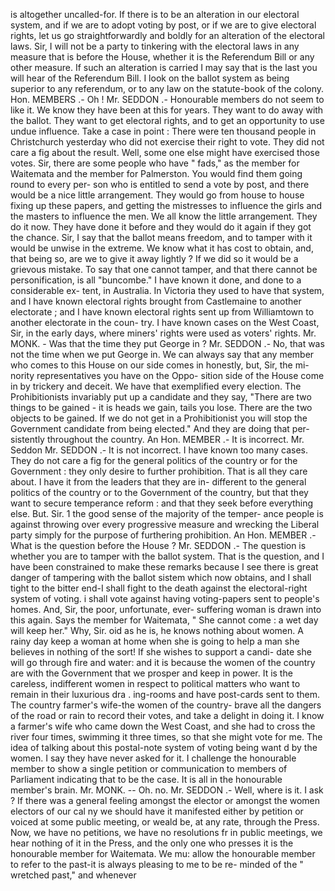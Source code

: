 is altogether uncalled-for. If there is to be an alteration in our electoral system, and if we are to adopt voting by post, or if we are to give electoral rights, let us go straightforwardly and boldly for an alteration of the electoral laws. Sir, I will not be a party to tinkering with the electoral laws in any measure that is before the House, whether it is the Referendum Bill or any other measure. If such an alteration is carried I may say that is the last you will hear of the Referendum Bill. I look on the ballot system as being superior to any referendum, or to any law on the statute-book of the colony. Hon. MEMBERS .- Oh ! Mr. SEDDON .- Honourable members do not seem to like it. We know they have been at this for years. They want to do away with the ballot. They want to get electoral rights, and to get an opportunity to use undue influence. Take a case in point : There were ten thousand people in Christchurch yesterday who did not exercise their right to vote. They did not care a fig about the result. Well, some one else might have exercised those votes. Sir, there are some people who have " fads," as the member for Waitemata and the member for Palmerston. You would find them going round to every per- son who is entitled to send a vote by post, and there would be a nice little arrangement. They would go from house to house fixing up these papers, and getting the mistresses to influence the girls and the masters to influence the men. We all know the little arrangement. They do it now. They have done it before and they would do it again if they got the chance. Sir, I say that the ballot means freedom, and to tamper with it would be unwise in the extreme. We know what it has cost to obtain, and, that being so, are we to give it away lightly ? If we did so it would be a grievous mistake. To say that one cannot tamper, and that there cannot be personification, is all "buncombe." I have known it done, and done to a considerable ex- tent, in Australia. In Victoria they used to have that system, and I have known electoral rights brought from Castlemaine to another electorate ; and I have known electoral rights sent up from Williamtown to another electorate in the coun- try. I have known cases on the West Coast, Sir, in the early days, where miners' rights were used as voters' rights. Mr. MONK. - Was that the time they put George in ? Mr. SEDDON .- No, that was not the time when we put George in. We can always say that any member who comes to this House on our side comes in honestly, but, Sir, the mi- nority representatives you have on the Oppo- sition side of the House come in by trickery and deceit. We have that exemplified every election. The Prohibitionists invariably put up a candidate and they say, "There are two things to be gained - it is heads we gain, tails you lose. There are the two objects to be gained. If we do not get in a Prohibitionist you will stop the Government candidate from being elected." And they are doing that per- sistently throughout the country. An Hon. MEMBER .- It is incorrect. Mr. Seddon Mr. SEDDON .- It is not incorrect. I have known too many cases. They do not care a fig for the general politics of the country or for the Government : they only desire to further prohibition. That is all they care about. I have it from the leaders that they are in- different to the general politics of the country or to the Government of the country, but that they want to secure temperance reform : and that they seek before everything else. But. Sir. 1 the good sense of the majority of the temper- ance people is against throwing over every progressive measure and wrecking the Liberal party simply for the purpose of furthering prohibition. An Hon. MEMBER .- What is the question before the House ? Mr. SEDDON .- The question is whether you are to tamper with the ballot system. That is the question, and I have been constrained to make these remarks because I see there is great danger of tampering with the ballot sistem which now obtains, and I shall tight to the bitter end-I shall fight to the death against the electoral-right system of voting. i shall vote against having voting-papers sent to people's homes. And, Sir, the poor, unfortunate, ever- suffering woman is drawn into this again. Says the member for Waitemata, " She cannot come : a wet day will keep her." Why, Sir. oid as he is, he knows nothing about women. A rainy day keep a woman at home when she is going to help a man she believes in nothing of the sort! If she wishes to support a candi- date she will go through fire and water: and it is because the women of the country are with the Government that we prosper and keep in power. It is the careless, indifferent women in respect to political matters who want to remain in their luxurious dra . ing-rooms and have post-cards sent to them. The country farmer's wife-the women of the country- brave all the dangers of the road or rain to record their votes, and take a delight in doing it. I know a farmer's wife who came down the West Coast, and she had to cross the river four times, swimming it three times, so that she might vote for me. The idea of talking about this postal-note system of voting being want d by the women. I say they have never asked for it. I challenge the honourable member to show a single petition or communication to members of Parliament indicating that to be the case. It is all in the honourable member's brain. Mr. MONK. -- Oh. no. Mr. SEDDON .- Well, where is it. I ask ? If there was a general feeling amongst the elector or amongst the women electors of our cal ny we should have it manifested either by petition or voiced at some public meeting, or weald be, at any rate, through the Press. Now, we have no petitions, we have no resolutions fr in public meetings, we hear nothing of it in the Press, and the only one who presses it is the honourable member for Waitemata. We mu: allow the honourable member to refer to the past-it is always pleasing to me to be re- minded of the " wretched past," and whenever 